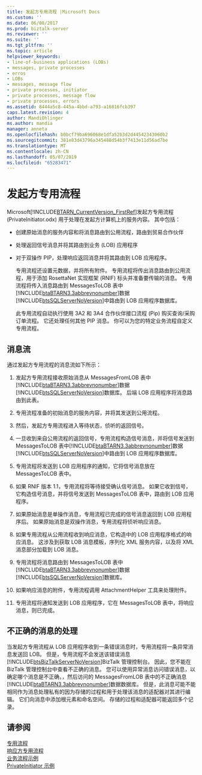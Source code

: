 ```yaml
---
title: 发起方专用流程 |Microsoft Docs
ms.custom: ''
ms.date: 06/08/2017
ms.prod: biztalk-server
ms.reviewer: ''
ms.suite: ''
ms.tgt_pltfrm: ''
ms.topic: article
helpviewer_keywords:
- line-of-business applications (LOBs)
- messages, private processes
- erros
- LOBs
- messages, message flow
- private processes, initiator
- private processes, message flow
- private processes, errors
ms.assetid: 8444a5c8-445a-4bbd-a793-a16816fcb397
caps.latest.revision: 4
author: MandiOhlinger
ms.author: mandia
manager: anneta
ms.openlocfilehash: b0bcf79ba696068e1dfa52b3d2d44542343060b2
ms.sourcegitcommit: 381e83d43796a345488d54b3f7413e11d56ad7be
ms.translationtype: MT
ms.contentlocale: zh-CN
ms.lasthandoff: 05/07/2019
ms.locfileid: "65283471"
---
```

# <a name="initiator-private-process"></a>发起方专用流程
Microsoft[!INCLUDE[BTARN_CurrentVersion_FirstRef](../../includes/btarn-currentversion-firstref-md.md)]发起方专用流程 (PrivateInitiator.odx) 用于处理在发起方计算机上的服务内容。 其中包括：  
  
- 创建原始消息的服务内容和将消息路由到公用流程，路由到贸易合作伙伴  
  
- 处理返回信号消息并将其路由到业务 (LOB) 应用程序  
  
- 对于双操作 PIP，处理响应返回消息并将其路由到 LOB 应用程序。  
  
  专用流程还设置元数据，并将所有附件。 专用流程将传出消息路由到公用流程，用于添加 RosettaNet 实现框架 (RNIF) 标头并准备要传输的消息。 专用流程将传入消息路由到 MessagesToLOB 表中[!INCLUDE[btaBTARN3.3abbrevnonumber](../../includes/btabtarn3-3abbrevnonumber-md.md)]数据[!INCLUDE[btsSQLServerNoVersion](../../includes/btssqlservernoversion-md.md)]中路由到 LOB 应用程序数据库。  
  
  此专用流程自动执行使用 3A2 和 3A4 合作伙伴接口流程 (Pip) 购买查询/采购订单流程。 它还处理任何其他 PIP 消息。 你可以为您的特定业务流程自定义专用流程。  
  
## <a name="message-flow"></a>消息流  
 通过发起方专用流程的消息流如下所示：  
  
1. 发起方专用流程接收原始消息从 MessagesFromLOB 表中[!INCLUDE[btaBTARN3.3abbrevnonumber](../../includes/btabtarn3-3abbrevnonumber-md.md)]数据[!INCLUDE[btsSQLServerNoVersion](../../includes/btssqlservernoversion-md.md)]数据库。 后端 LOB 应用程序将消息路由到此表。  
  
2. 专用流程准备的初始消息的服务内容，并将其发送到公用流程。  
  
3. 然后，发起方专用流程进入等待状态，侦听的返回信号。  
  
4. 一旦收到来自公用流程的返回信号，专用流程构造信号消息，并将信号发送到 MessagesToLOB 表中[!INCLUDE[btaBTARN3.3abbrevnonumber](../../includes/btabtarn3-3abbrevnonumber-md.md)]数据[!INCLUDE[btsSQLServerNoVersion](../../includes/btssqlservernoversion-md.md)]中路由到 LOB 应用程序数据库。  
  
5. 专用流程将发送到 LOB 应用程序的通知，它将信号消息放在 MessagesToLOB 表中。  
  
6. 如果 RNIF 版本 1.1，专用流程将等待接受确认信号消息。 如果它收到信号，它构造信号消息，并将信号发送到 MessagesToLOB 表中，路由到 LOB 应用程序。  
  
7. 如果原始消息是单操作消息，专用流程已完成的信号消息返回到 LOB 应用程序后。 如果原始消息是双操作消息，专用流程将侦听响应消息。  
  
8. 如果专用流程从公用流程收到响应消息，它构造中的 LOB 应用程序格式的响应消息。 这涉及到获取 LOB 消息模板，序列化 XML 服务内容，以及将 XML 消息部分加载到 LOB 消息。  
  
9. 专用流程将消息路由到 MessagesToLOB 表中[!INCLUDE[btaBTARN3.3abbrevnonumber](../../includes/btabtarn3-3abbrevnonumber-md.md)]数据[!INCLUDE[btsSQLServerNoVersion](../../includes/btssqlservernoversion-md.md)]数据库。  
  
10. 如果响应消息的附件，专用流程调用 AttachmentHelper 工具来处理附件。  
  
11. 专用流程将通知发送到 LOB 应用程序，它在 MessagesToLOB 表中，将响应消息，则已完成。  
  
## <a name="handling-of-incorrect-messages"></a>不正确的消息的处理  
 当发起方专用流程从 LOB 应用程序收到一条错误消息时，专用流程将一条异常消息发送回 LOB。 但是，专用流程不会发送该错误消息[!INCLUDE[btsBizTalkServerNoVersion](../../includes/btsbiztalkservernoversion-md.md)]BizTalk 管理控制台。 因此，您不能在 BizTalk 管理控制台中查看不正确的消息。 您可以使用异常消息访问错误消息，以确定哪个消息是不正确，，然后访问的 MessagesFromLOB 表中的不正确消息[!INCLUDE[btaBTARN3.3abbrevnonumber](../../includes/btabtarn3-3abbrevnonumber-md.md)]数据数据库。 但是，此消息可能不能相同作为消息处理私有的因为存储的过程和用于处理该消息的适配器对其进行编辑。 它们向消息中添加根元素和命名空间。 存储的过程和适配器可能返回多个记录。  
  
## <a name="see-also"></a>请参阅  
 [专用流程](../../adapters-and-accelerators/accelerator-rosettanet/private-processes.md)   
 [响应方专用流程](../../adapters-and-accelerators/accelerator-rosettanet/responder-private-process.md)   
 [业务流程示例](../../adapters-and-accelerators/accelerator-rosettanet/orchestration-samples.md)   
 [PrivateInitiator 示例](../../adapters-and-accelerators/accelerator-rosettanet/privateinitiator-sample.md)